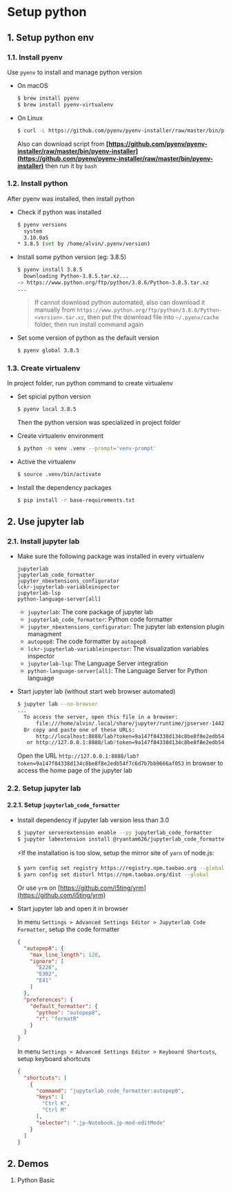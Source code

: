 # Setup python

## 1. Setup python env

### 1.1. Install pyenv

Use `pyenv` to install and manage python version

- On macOS

  ```bash
  $ brew install pyenv
  $ brew install pyenv-virtualenv
  ```

- On Linux

  ```bash
  $ curl -L https://github.com/pyenv/pyenv-installer/raw/master/bin/pyenv-installer | bash
  ```

  Also can download script from **[https://github.com/pyenv/pyenv-installer/raw/master/bin/pyenv-installer](https://github.com/pyenv/pyenv-installer/raw/master/bin/pyenv-installer)** then run it by `bash`

### 1.2. Install python

After pyenv was installed, then install python

- Check if python was installed
  
  ```bash
  $ pyenv versions
    system
    3.10.0a5
  * 3.8.5 (set by /home/alvin/.pyenv/version)
  ```

- Install some python version (eg: 3.8.5)

  ```bash
  $ pyenv install 3.8.5
    Downloading Python-3.8.5.tar.xz...
  -> https://www.python.org/ftp/python/3.8.6/Python-3.8.5.tar.xz
  ...
  ```

  > If cannot download python automated, also can download it manually from `https://www.python.org/ftp/python/3.8.6/Python-<version>.tar.xz`, then put the download file into `~/.pyenv/cache` folder, then run install command again

- Set some version of python as the default version
  
  ```bash
  $ pyenv global 3.8.5
  ```

### 1.3. Create virtualenv

In project folder, run python command to create virtualenv

- Set spicial python version

  ```bash
  $ pyenv local 3.8.5
  ```

  Then the python version was specialized in project folder

- Create virtualenv environment

  ```bash
  $ python -m venv .venv --prompt='venv-prompt'
  ```

- Active the virtualenv

  ```bash
  $ source .venv/bin/activate
  ```

- Install the dependency packages

  ```bash
  $ pip install -r base-requirements.txt
  ```

## 2. Use jupyter lab

### 2.1. Install jupyter lab

- Make sure the following package was installed in every virtualenv

  ```plain
  jupyterlab
  jupyterlab_code_formatter
  jupyter_nbextensions_configurator
  lckr-jupyterlab-variableinspector
  jupyterlab-lsp
  python-language-server[all]
  ```

  - `jupyterlab`: The core package of jupyter lab
  - `jupyterlab_code_formatter`: Python code formatter
  - `jupyter_nbextensions_configurator`: The jupyter lab extension plugin managment
  - `autopep8`: The code formatter by `autopep8`
  - `lckr-jupyterlab-variableinspector`: The visualization variables inspector
  - `jupyterlab-lsp`: The Language Server integration
  - `python-language-server[all]`: The Language Server for Python language

- Start jupyter lab (without start web browser automated)

  ```bash
  $ jupyter lab --no-browser
  ...
    To access the server, open this file in a browser:
        file:///home/alvin/.local/share/jupyter/runtime/jpserver-14422-open.html
    Or copy and paste one of these URLs:
        http://localhost:8888/lab?token=9a147f84338d134c8be8f8e2edb54f7c6d7b7bb9666af053
     or http://127.0.0.1:8888/lab?token=9a147f84338d134c8be8f8e2edb54f7c6d7b7bb9666af053
  ```

  Open the URL `http://127.0.0.1:8888/lab?token=9a147f84338d134c8be8f8e2edb54f7c6d7b7bb9666af053` in browser to access the home page of the jupyter lab

### 2.2. Setup jupyter lab

#### 2.2.1. Setup `jupyterlab_code_formatter`

- Install dependency if jupyter lab version less than 3.0

  ```bash
  $ jupyter serverextension enable --py jupyterlab_code_formatter
  $ jupyter labextension install @ryantam626/jupyterlab_code_formatter
  ```

  ⚡If the installation is too slow, setup the mirror site of `yarn` of node.js:

  ```bash
  $ yarn config set registry https://registry.npm.taobao.org --global
  $ yarn config set disturl https://npm.taobao.org/dist --global
  ```
  
  Or use `yrm` on [https://github.com/i5ting/yrm](https://github.com/i5ting/yrm)

- Start jupyter lab and open it in browser

  In menu `Settings > Advanced Settings Editor > Jupyterlab Code Formatter`, setup the code formatter

  ```json
  {
    "autopep8": {
      "max_line_length": 120,
      "ignore": [
        "E226",
        "E302",
        "E41"
      ]
    },
    "preferences": {
      "default_formatter": {
        "python": "autopep8",
        "r": "formatR"
      }
    }
  }
  ```

  In menu `Settings > Advanced Settings Editor > Keyboard Shortcuts`, setup keyboard shortcuts

  ```json
  {
    "shortcuts": [
      {
        "command": "jupyterlab_code_formatter:autopep8",
        "keys": [
          "Ctrl K",
          "Ctrl M"
        ],
        "selector": ".jp-Notebook.jp-mod-editMode"
      }
    ]
  }
  ```

## 2. Demos

1. Python Basic
